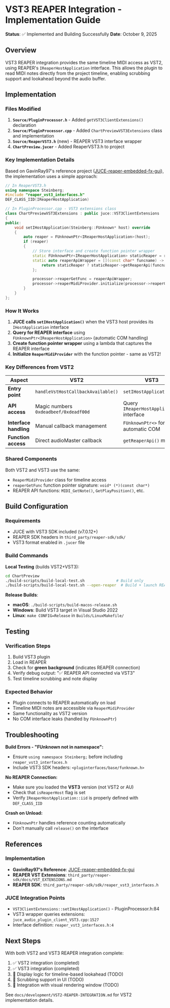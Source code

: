 # VST3 REAPER Integration - Implementation Guide

**Status**: ✅ Implemented and Building Successfully
**Date**: October 9, 2025

## Overview

VST3 REAPER integration provides the same timeline MIDI access as VST2, using REAPER's `IReaperHostApplication` interface. This allows the plugin to read MIDI notes directly from the project timeline, enabling scrubbing support and lookahead beyond the audio buffer.

## Implementation

### Files Modified

1. **`Source/PluginProcessor.h`** - Added `getVST3ClientExtensions()` declaration
2. **`Source/PluginProcessor.cpp`** - Added `ChartPreviewVST3Extensions` class and implementation
3. **`Source/ReaperVST3.h`** (new) - REAPER VST3 interface wrapper
4. **`ChartPreview.jucer`** - Added ReaperVST3.h to project

### Key Implementation Details

Based on GavinRay97's reference project ([JUCE-reaper-embedded-fx-gui](https://github.com/GavinRay97/JUCE-reaper-embedded-fx-gui)), the implementation uses a simple approach:

```cpp
// In ReaperVST3.h
using namespace Steinberg;
#include "reaper_vst3_interfaces.h"
DEF_CLASS_IID(IReaperHostApplication)

// In PluginProcessor.cpp - VST3 extensions class
class ChartPreviewVST3Extensions : public juce::VST3ClientExtensions
{
public:
    void setIHostApplication(Steinberg::FUnknown* host) override
    {
        auto reaper = FUnknownPtr<IReaperHostApplication>(host);
        if (reaper)
        {
            // Store interface and create function pointer wrapper
            static FUnknownPtr<IReaperHostApplication> staticReaper = reaper;
            static auto reaperApiWrapper = [](const char* funcname) -> void* {
                return staticReaper ? staticReaper->getReaperApi(funcname) : nullptr;
            };

            processor->reaperGetFunc = reaperApiWrapper;
            processor->reaperMidiProvider.initialize(processor->reaperGetFunc);
        }
    }
};
```

### How It Works

1. **JUCE calls `setIHostApplication()`** when the VST3 host provides its `IHostApplication` interface
2. **Query for REAPER interface** using `FUnknownPtr<IReaperHostApplication>` (automatic COM handling)
3. **Create function pointer wrapper** using a lambda that captures the REAPER interface
4. **Initialize `ReaperMidiProvider`** with the function pointer - same as VST2!

### Key Differences from VST2

| Aspect | VST2 | VST3 |
|--------|------|------|
| **Entry point** | `handleVstHostCallbackAvailable()` | `setIHostApplication()` |
| **API access** | Magic numbers `0xdeadbeef/0xdeadf00d` | Query `IReaperHostApplication` interface |
| **Interface handling** | Manual callback management | `FUnknownPtr<>` for automatic COM |
| **Function access** | Direct audioMaster callback | `getReaperApi()` method |

### Shared Components

Both VST2 and VST3 use the same:
- `ReaperMidiProvider` class for timeline access
- `reaperGetFunc` function pointer signature: `void* (*)(const char*)`
- REAPER API functions: `MIDI_GetNote()`, `GetPlayPosition()`, etc.

## Build Configuration

### Requirements

- JUCE with VST3 SDK included (v7.0.12+)
- REAPER SDK headers in `third_party/reaper-sdk/sdk/`
- VST3 format enabled in `.jucer` file

### Build Commands

**Local Testing** (builds VST2+VST3):
```bash
cd ChartPreview
./build-scripts/build-local-test.sh              # Build only
./build-scripts/build-local-test.sh --open-reaper  # Build + launch REAPER
```

**Release Builds**:
- **macOS**: `./build-scripts/build-macos-release.sh`
- **Windows**: Build VST3 target in Visual Studio 2022
- **Linux**: `make CONFIG=Release` in `Builds/LinuxMakefile/`

## Testing

### Verification Steps

1. Build VST3 plugin
2. Load in REAPER
3. Check for **green background** (indicates REAPER connection)
4. Verify debug output: "✅ REAPER API connected via VST3"
5. Test timeline scrubbing and note display

### Expected Behavior

- Plugin connects to REAPER automatically on load
- Timeline MIDI notes are accessible via `ReaperMidiProvider`
- Same functionality as VST2 version
- No COM interface leaks (handled by `FUnknownPtr`)

## Troubleshooting

**Build Errors - "FUnknown not in namespace":**
- Ensure `using namespace Steinberg;` before including `reaper_vst3_interfaces.h`
- Include VST3 SDK headers: `<pluginterfaces/base/funknown.h>`

**No REAPER Connection:**
- Make sure you loaded the **VST3** version (not VST2 or AU)
- Check that `isReaperHost` flag is set
- Verify `IReaperHostApplication::iid` is properly defined with `DEF_CLASS_IID`

**Crash on Unload:**
- `FUnknownPtr` handles reference counting automatically
- Don't manually call `release()` on the interface

## References

### Implementation

- **GavinRay97's Reference**: [JUCE-reaper-embedded-fx-gui](https://github.com/GavinRay97/JUCE-reaper-embedded-fx-gui)
- **REAPER VST Extensions**: `third_party/reaper-sdk/docs/VST_EXTENSIONS.md`
- **REAPER SDK**: `third_party/reaper-sdk/sdk/reaper_vst3_interfaces.h`

### JUCE Integration Points

- `VST3ClientExtensions::setIHostApplication()` - PluginProcessor.h:84
- VST3 wrapper queries extensions: `juce_audio_plugin_client_VST3.cpp:1527`
- Interface definition: `reaper_vst3_interfaces.h:4`

## Next Steps

With both VST2 and VST3 REAPER integration complete:

1. ✅ VST2 integration (completed)
2. ✅ VST3 integration (completed)
3. 🚧 Display logic for timeline-based lookahead (TODO)
4. 🚧 Scrubbing support in UI (TODO)
5. 🚧 Integration with visual rendering window (TODO)

See `docs/development/VST2-REAPER-INTEGRATION.md` for VST2 implementation details.
